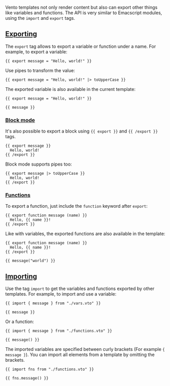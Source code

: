 Vento templates not only render content but also can export other things like variables and functions. The API is very similar to Emacscript modules, using the `import` and `export` tags.


## [Exporting](#exporting)


The `export` tag allows to export a variable or function under a name. For example, to export a variable:
```
{{ export message = "Hello, world!" }}
```
Use pipes to transform the value:
```
{{ export message = "Hello, world!" |> toUpperCase }}
```
The exported variable is also available in the current template:
```
{{ export message = "Hello, world!" }}

{{ message }}
```


### [Block mode](#block-mode)


It's also possible to export a block using `{{ export }}` and `{{ /export }}` tags.
```
{{ export message }}
  Hello, world!
{{ /export }}
```
Block mode supports pipes too:
```
{{ export message |> toUpperCase }}
  Hello, world!
{{ /export }}
```


### [Functions](#functions)


To export a function, just include the `function` keyword after `export`:
```
{{ export function message (name) }}
  Hello, {{ name }}!
{{ /export }}
```
Like with variables, the exported functions are also available in the template:
```
{{ export function message (name) }}
  Hello, {{ name }}!
{{ /export }}

{{ message("world") }}
```


## [Importing](#importing)


Use the tag `import` to get the variables and functions exported by other templates. For example, to import and use a variable:
```
{{ import { message } from "./vars.vto" }}

{{ message }}
```
Or a function:
```
{{ import { message } from "./functions.vto" }}

{{ message() }}
```
The imported variables are specified between curly brackets (For example `{ message }`). You can import all elements from a template by omitting the brackets.
```
{{ import fns from "./functions.vto" }}

{{ fns.message() }}
```